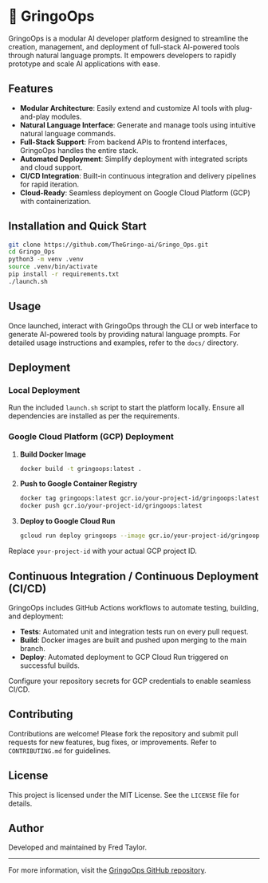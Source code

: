 # 🧠 GringoOps

GringoOps is a modular AI developer platform designed to streamline the creation, management, and deployment of full-stack AI-powered tools through natural language prompts. It empowers developers to rapidly prototype and scale AI applications with ease.

## Features

- **Modular Architecture**: Easily extend and customize AI tools with plug-and-play modules.
- **Natural Language Interface**: Generate and manage tools using intuitive natural language commands.
- **Full-Stack Support**: From backend APIs to frontend interfaces, GringoOps handles the entire stack.
- **Automated Deployment**: Simplify deployment with integrated scripts and cloud support.
- **CI/CD Integration**: Built-in continuous integration and delivery pipelines for rapid iteration.
- **Cloud-Ready**: Seamless deployment on Google Cloud Platform (GCP) with containerization.

## Installation and Quick Start

```bash
git clone https://github.com/TheGringo-ai/Gringo_Ops.git
cd Gringo_Ops
python3 -m venv .venv
source .venv/bin/activate
pip install -r requirements.txt
./launch.sh
```

## Usage

Once launched, interact with GringoOps through the CLI or web interface to generate AI-powered tools by providing natural language prompts. For detailed usage instructions and examples, refer to the `docs/` directory.

## Deployment

### Local Deployment

Run the included `launch.sh` script to start the platform locally. Ensure all dependencies are installed as per the requirements.

### Google Cloud Platform (GCP) Deployment

1. **Build Docker Image**

   ```bash
   docker build -t gringoops:latest .
   ```

2. **Push to Google Container Registry**

   ```bash
   docker tag gringoops:latest gcr.io/your-project-id/gringoops:latest
   docker push gcr.io/your-project-id/gringoops:latest
   ```

3. **Deploy to Google Cloud Run**

   ```bash
   gcloud run deploy gringoops --image gcr.io/your-project-id/gringoops:latest --platform managed --region us-central1 --allow-unauthenticated
   ```

Replace `your-project-id` with your actual GCP project ID.

## Continuous Integration / Continuous Deployment (CI/CD)

GringoOps includes GitHub Actions workflows to automate testing, building, and deployment:

- **Tests**: Automated unit and integration tests run on every pull request.
- **Build**: Docker images are built and pushed upon merging to the main branch.
- **Deploy**: Automated deployment to GCP Cloud Run triggered on successful builds.

Configure your repository secrets for GCP credentials to enable seamless CI/CD.

## Contributing

Contributions are welcome! Please fork the repository and submit pull requests for new features, bug fixes, or improvements. Refer to `CONTRIBUTING.md` for guidelines.

## License

This project is licensed under the MIT License. See the `LICENSE` file for details.

## Author

Developed and maintained by Fred Taylor.

---

For more information, visit the [GringoOps GitHub repository](https://github.com/TheGringo-ai/Gringo_Ops).
